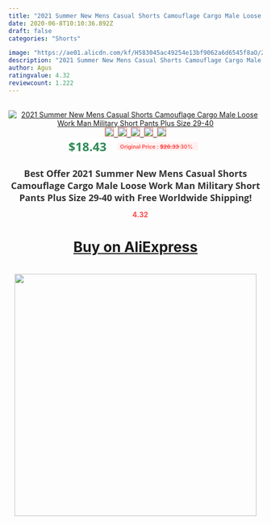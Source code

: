 ```yaml
---
title: "2021 Summer New Mens Casual Shorts Camouflage Cargo Male Loose Work Man Military Short Pants Plus Size 29-40"
date: 2020-06-8T10:10:36.892Z
draft: false
categories: "Shorts"

image: "https://ae01.alicdn.com/kf/H583045ac49254e13bf9062a6d6545f8aO/2021-Summer-New-Mens-Casual-Shorts-Camouflage-Cargo-Male-Loose-Work-Man-Military-Short-Pants-Plus.jpg"
description: "2021 Summer New Mens Casual Shorts Camouflage Cargo Male Loose Work Man Military Short Pants Plus Size 29-40"
author: Agus
ratingvalue: 4.32
reviewcount: 1.222
---
```

<br>
<div style="text-align: center;">
<a href="https://s.click.aliexpress.com/e/_ABqsUz" target="_blank" rel="nofollow noopener noreferrer"><img alt="2021 Summer New Mens Casual Shorts Camouflage Cargo Male Loose Work Man Military Short Pants Plus Size 29-40" class="magnifier-image" src="https://ae01.alicdn.com/kf/H583045ac49254e13bf9062a6d6545f8aO/2021-Summer-New-Mens-Casual-Shorts-Camouflage-Cargo-Male-Loose-Work-Man-Military-Short-Pants-Plus.jpg_640x640.jpg">
<br>
<img style="border:1px solid salmon" src="https://ae01.alicdn.com/kf/H583045ac49254e13bf9062a6d6545f8aO/2021-Summer-New-Mens-Casual-Shorts-Camouflage-Cargo-Male-Loose-Work-Man-Military-Short-Pants-Plus.jpg_120x120.jpg">&nbsp;&nbsp;<img style="border:1px solid salmon" src="https://ae01.alicdn.com/kf/H3802de0e58ea4a339ab4369a60e72776C/2021-Summer-New-Mens-Casual-Shorts-Camouflage-Cargo-Male-Loose-Work-Man-Military-Short-Pants-Plus.jpg_120x120.jpg">&nbsp;&nbsp;<img style="border:1px solid salmon" src="https://ae01.alicdn.com/kf/Hb99fa0a8760346788032a61dd80799c4l/2021-Summer-New-Mens-Casual-Shorts-Camouflage-Cargo-Male-Loose-Work-Man-Military-Short-Pants-Plus.jpg_120x120.jpg">&nbsp;&nbsp;<img style="border:1px solid salmon" src="https://ae01.alicdn.com/kf/H1543ff81c2024954aee9fc9485b30798e/2021-Summer-New-Mens-Casual-Shorts-Camouflage-Cargo-Male-Loose-Work-Man-Military-Short-Pants-Plus.jpg_120x120.jpg">&nbsp;&nbsp;<img style="border:1px solid salmon" src="https://ae01.alicdn.com/kf/H4cbcb140567b4e92ab96bbc28c188ccev/2021-Summer-New-Mens-Casual-Shorts-Camouflage-Cargo-Male-Loose-Work-Man-Military-Short-Pants-Plus.jpg_120x120.jpg"></a></div><br0>
<div style="text-align: center;"><span style="background-color: white; border: 0px; box-sizing: border-box; color: seagreen; display: inline-block; font-family: &quot;open sans&quot; , &quot;arial&quot; , &quot;helvetica&quot; , sans-serif , &quot;heiti&quot;; font-size: 24px; font-stretch: inherit; font-weight: 700; line-height: inherit; margin: 0px 10px 0px 0px; padding: 0px; vertical-align: middle;">$18.43 </span>
<span style="background: rgb(255 , 241 , 241); border-radius: 3px; border: 0px; box-sizing: border-box; color: #ff4747; display: inline-block; font-family: inherit; font-size: 12px; font-stretch: inherit; font-style: inherit; font-variant: inherit; font-weight: 600; line-height: inherit; margin: 0px; padding: 2px 5px; transform: scale(0.9); vertical-align: middle;">Original Price : <b style="text-decoration: line-through;">$26.33 </b> 30%&nbsp;&nbsp;</span></div>
<h1 style="color: #333333; display: inline-block; font-family: &quot;open sans&quot; , &quot;arial&quot; , &quot;helvetica&quot; , sans-serif , &quot;heiti&quot;; font-size: 18px; font-stretch: inherit; font-weight: 700; text-align: center;">Best Offer 2021 Summer New Mens Casual Shorts Camouflage Cargo Male Loose Work Man Military Short Pants Plus Size 29-40 with Free Worldwide Shipping!</h1>
<div style="color: #ff4747; text-align: center;">
<img src="https://4.bp.blogspot.com/-M0ZcTcb-5uY/XleCXlxnR4I/AAAAAAAAAEc/OrjgMkXV1oMQFaCRZj5HQwOCBcu3w1FegCPcBGAYYCw/s1600/star.png" style="height: 15px;">&nbsp;<b>4.32</b></div>
<div class="button_cont" align="center"><a class="buynow_a" href="https://s.click.aliexpress.com/e/_ABqsUz" target="_blank" rel="nofollow noopener noreferrer"><H1>Buy on AliExpress</H1></a></div><br>
<div class="separator" style="clear: both; text-align: center;">
<img src="https://lh3.googleusercontent.com/-pTy5HemUv9M/XlePHvY0dAI/AAAAAAAAAE4/0nX5iRUoIWY8eMW9Dpxeirr157OZliDIgCLcBGAsYHQ/s1600/badge.gif" width="480">
</div>
